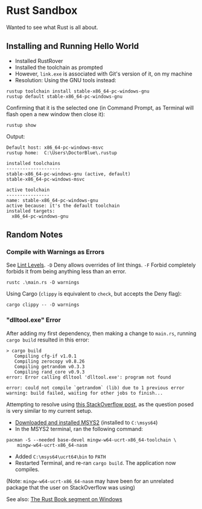# Rust Sandbox

Wanted to see what Rust is all about.

## Installing and Running Hello World

- Installed RustRover
- Installed the toolchain as prompted
- However, `link.exe` is associated with Git's version of it, on my machine
- Resolution: Using the GNU tools instead:

```
rustup toolchain install stable-x86_64-pc-windows-gnu
rustup default stable-x86_64-pc-windows-gnu
```

Confirming that it is the selected one (in Command Prompt, as Terminal will flash open a new window then close it):

```
rustup show
```

Output:

```
Default host: x86_64-pc-windows-msvc
rustup home:  C:\Users\DoctorBlue\.rustup

installed toolchains
--------------------
stable-x86_64-pc-windows-gnu (active, default)
stable-x86_64-pc-windows-msvc

active toolchain
----------------
name: stable-x86_64-pc-windows-gnu
active because: it's the default toolchain
installed targets:
  x86_64-pc-windows-gnu
```

## Random Notes

### Compile with Warnings as Errors

See [Lint Levels](https://doc.rust-lang.org/rustc/lints/levels.html). `-D` Deny allows overrides of lint things.
`-F` Forbid completely forbids it from being anything less than an error.

```
rustc .\main.rs -D warnings
```

Using Cargo (`clippy` is equivalent to `check`, but accepts the Deny flag):

```
cargo clippy -- -D warnings
```

### "dlltool.exe" Error

After adding my first dependency, then making a change to `main.rs`, running `cargo build` resulted in this error:

```
> cargo build
   Compiling cfg-if v1.0.1
   Compiling zerocopy v0.8.26
   Compiling getrandom v0.3.3
   Compiling rand_core v0.9.3
error: Error calling dlltool 'dlltool.exe': program not found

error: could not compile `getrandom` (lib) due to 1 previous error
warning: build failed, waiting for other jobs to finish...
```

Attempting to resolve using [this StackOverflow post](https://stackoverflow.com/a/79640980/100534), as the question posed is very similar to my current setup.

- [Downloaded and installed MSYS2](https://www.msys2.org/) (installed to `C:\msys64`)
- In the MSYS2 terminal, ran the following command:

```
pacman -S --needed base-devel mingw-w64-ucrt-x86_64-toolchain \
    mingw-w64-ucrt-x86_64-nasm
```

- Added `C:\msys64\ucrt64\bin` to `PATH`
- Restarted Terminal, and re-ran `cargo build`. The application now compiles.

(Note: `mingw-w64-ucrt-x86_64-nasm` may have been for an unrelated package that the user on StackOverflow was using)

See also: [The Rust Book segment on Windows](https://rust-lang.github.io/rustup/installation/windows.html)

